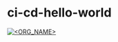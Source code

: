 # ci-cd-hello-world
[![<ORG_NAME>](https://circleci.com/gh/behnambm/ci-cd-hello-world.svg?style=svg)](https://circleci.com/gh/behnambm/ci-cd-hello-world)